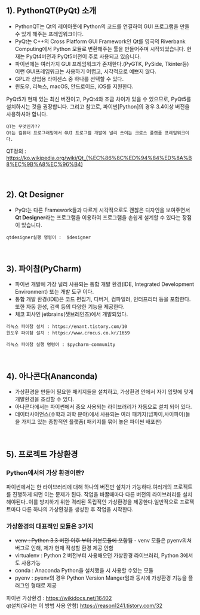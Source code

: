 ## 1). PythonQT(PyQt) 소개
- PythonQT는 Qt의 레이아웃에 Python의 코드를 연결하여 GUI 프로그램을 만들 수 있게 해주는 프레임워크이다.
- PyQt는 C++의 Cross Platform GUI Framework인 Qt를 영국의 Riverbank Computing에서 Python 모듈로 변환해주는 툴을 만들어주며 시작되었습니다. 현재는 PyQt4버전과 PyQt5버전이 주로 사용되고 있습니다.
- 파이썬에는 여러가지 GUI 프레임워크가 존재한다.(PyGTK, PySide, Tkinter등) 이런 GUI프레임워크는 사용하기 어렵고, 시각적으로 예쁘지 않다.
- GPL과 상업용 라이센스 중 하나를 선택할 수 있다.
- 윈도우, 리눅스, macOS, 안드로이드, iOS를 지원한다.

PyQt5가 현재 있는 최신 버전이고, PyQt4와 조금 차이가 있을 수 있으므로, PyQt5를 설치하시는 것을 권장합니다. 그리고 참고로, 파이썬[Python]의 경우 3.4이상 버전을 사용하셔야 합니다. 

```
QT는 무엇인가??
Qt는 컴퓨터 프로그래밍에서 GUI 프로그램 개발에 널리 쓰이는 크로스 플랫폼 프레임워크이다. 
```
QT정의 : https://ko.wikipedia.org/wiki/Qt_(%EC%86%8C%ED%94%84%ED%8A%B8%EC%9B%A8%EC%96%B4)

<br>     



## 2). Qt Designer
- PyQt는 다른 Framework들과 다르게 시각적으로도 괜찮은 디자인을 보여주면서 **Qt Designer**라는 프로그램을 이용하여 프로그램을 손쉽게 설계할 수 있다는 장점이 있습니다.
```
qtdesigner실행 명령어 :  $designer
```
<br>       



## 3). 파이참(PyCharm)
- 파이썬 개발에 가장 널리 사용되는 통합 개발 환경(IDE, Integrated Development Environment) 또는 개발 도구 이다.
- 통합 개발 환경(IDE)은 코드 편집기, 디버거, 컴파일러, 인터프리터 등을 포함한다. 또한 자동 완성, 검색 등의 다양한 기능을 제공한다.
- 체코 회사인 jetbrains(젯브레인즈)에서 개발되었다.

```
리눅스 파이참 설치 : https://enant.tistory.com/10
윈도우 파이참 설치 : https://www.crocus.co.kr/1659

리눅스 파이참 실행 명령어 : $pycharm-community
```
<br>      


## 4). 아나콘다(Ananconda)
- 가상환경을 만들어 필요한 패키지들을 설치하고, 가상환경 안에서 자기 입맛에 맞게 개발환경을 조성할 수 있다.
- 아나콘다에서는 파이썬에서 중요 사용되는 라이브러리가 자동으로 설치 되어 있다.
- 데이터사이언스(수학과 과학 분야)에서 사용되는 여러 패키지(넘파이,사이파이)들을 가지고 있는 종합적인 플랫폼( 패키지를 묶어 놓은 파이썬 배포판)

<br>    


## 5). 프로젝트 가상환경   
  
### Python에서의 가상 환경이란?
파이썬에서는 한 라이브러리에 대해 하나의 버전만 설치가 가능하다.여러개의 프로젝트를 진행하게 되면 이는 문제가 된다. 작업을 바꿀때마다 다른 버전의 라이브러리를 설치해야된다..이를 방지하기 위한 격리된 독립적인 가상환경을 제공한다.일반적으로 프로젝트마다 다른 하나의 가상환경을 생성한 후 작업을 시작한다.
### 가상환경의 대표적인 모듈은 3가지
- <del>venv : Python 3.3 버전 이후 부터 기본모듈에 포함됨</del>
        - venv 모듈은 pyenv의처 버그로 인해, 제가 현재 작성할 환경 제공 안함
- virtualenv : Python 2 버전부터 사용해오던 가상환경 라이브러리, Python 3에서도 사용가능
- conda : Anaconda Python을 설치했을 시 사용할 수있는 모듈
- pyenv : pyenv의 경우 Python Version Manger임과 동시에 가상환경 기능을 플러그인 형태로 제공      

파이썬 가상환경 : https://wikidocs.net/16402     
qt설치(우리는 이 방법 사용 안함)  https://reason1241.tistory.com/32        



